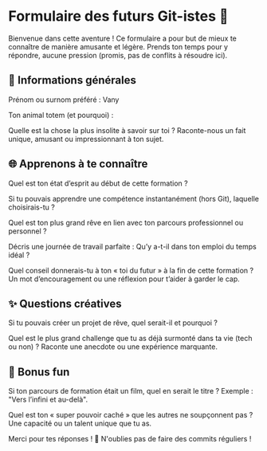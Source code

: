 # Formulaire des futurs Git-istes 🤖

Bienvenue dans cette aventure ! Ce formulaire a pour but de mieux te connaître de manière amusante et légère. Prends ton temps pour y répondre, aucune pression (promis, pas de conflits à résoudre ici).

## 📝 Informations générales

Prénom ou surnom préféré : Vany

Ton animal totem (et pourquoi) :

Quelle est la chose la plus insolite à savoir sur toi ? Raconte-nous un fait unique, amusant ou impressionnant à ton sujet.

## 🌐 Apprenons à te connaître

Quel est ton état d’esprit au début de cette formation ?

Si tu pouvais apprendre une compétence instantanément (hors Git), laquelle choisirais-tu ?

Quel est ton plus grand rêve en lien avec ton parcours professionnel ou personnel ?

Décris une journée de travail parfaite : Qu’y a-t-il dans ton emploi du temps idéal ?

Quel conseil donnerais-tu à ton « toi du futur » à la fin de cette formation ? Un mot d’encouragement ou une réflexion pour t’aider à garder le cap.

## ✨ Questions créatives

Si tu pouvais créer un projet de rêve, quel serait-il et pourquoi ?

Quel est le plus grand challenge que tu as déjà surmonté dans ta vie (tech ou non) ? Raconte une anecdote ou une expérience marquante.

## 🎨 Bonus fun

Si ton parcours de formation était un film, quel en serait le titre ? Exemple : "Vers l’infini et au-delà".

Quel est ton « super pouvoir caché » que les autres ne soupçonnent pas ? Une capacité ou un talent unique que tu as.

Merci pour tes réponses ! 🚀 N'oublies pas de faire des commits réguliers ! 